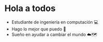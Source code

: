 # Hola a todos
- Estudiante de ingeniería en computación 💻
- Hago lo mejor que puedo 🥇
- Sueño en ayudar a cambiar el mundo ☁️🗺️
